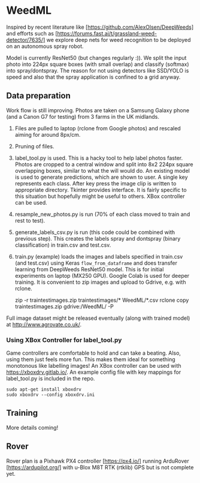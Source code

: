# WeedML

Inspired by recent literature like [https://github.com/AlexOlsen/DeepWeeds] and efforts such as [https://forums.fast.ai/t/grassland-weed-detector/7635/] we explore deep nets for weed recognition to be deployed on an autonomous spray robot.

Model is currently ResNet50 (but changes regularly :)).  We split the input photo into 224px square boxes (with small overlap) and classify (softmax) into spray/dontspray.  The reason for not using detectors like SSD/YOLO is speed and also that the spray application is confined to a grid anyway.

## Data preparation
Work flow is still improving.  Photos are taken on a Samsung Galaxy phone (and a Canon G7 for testing) from 3 farms in the UK midlands.
1. Files are pulled to laptop (rclone from Google photos) and rescaled aiming for around 8px/cm.  
1. Pruning of files.
1. label_tool.py is used.  This is a hacky tool to help label photos faster.  Photos are cropped to a central window and split into 8x2 224px square overlapping boxes, similar to what the will would do.  An existing model is used to generate predictions, which are shown to user.  A single key represents each class.  After key press the image clip is written to appropriate directory.  Tkinter provides interface.  It is fairly specific to this situation but hopefully might be useful to others.  XBox controller can be used.
1. resample_new_photos.py is run (70% of each class moved to train and rest to test).
1. generate_labels_csv.py is run (this code could be combined with previous step).  This creates the labels spray and dontspray (binary classification) in train.csv and test.csv.
1. train.py (example) loads the images and labels specified in train.csv (and test.csv) using Keras `flow_from_dataframe` and does transfer learning from DeepWeeds ResNet50 model.  This is for initial experiments on laptop (MX250 GPU).  Google Colab is used for deeper training.  It is convenient to zip images and upload to Gdrive, e.g. with rclone.

    zip -r traintestimages.zip traintestimages/* WeedML/*.csv
    rclone copy traintestimages.zip gdrive:/WeedML/ -P

Full image dataset might be released eventually (along with trained model) at http://www.agrovate.co.uk/.

### Using XBox Controller for label_tool.py

Game controllers are comfortable to hold and can take a beating.  Also, using them just feels more fun.  This makes them ideal for something monotonous like labelling images!  An XBox controller can be used with https://xboxdrv.gitlab.io/.  An example config file with key mappings for label_tool.py is included in the repo.

    sudo apt-get install xboxdrv
    sudo xboxdrv --config xboxdrv.ini

## Training

More details coming!

## Rover

Rover plan is a Pixhawk PX4 controller [https://px4.io/] running ArduRover [https://ardupilot.org/] with u-Blox M8T RTK (rtklib) GPS but is not complete yet.
